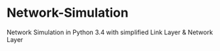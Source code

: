# Network-Simulation
Network Simulation in Python 3.4 with simplified Link Layer &amp; Network Layer
